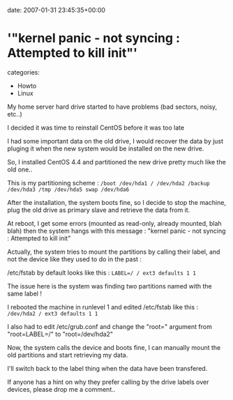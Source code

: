 


date: 2007-01-31 23:45:35+00:00


# '"kernel panic - not syncing : Attempted to kill init"'

categories:
- Howto
- Linux


My home server hard drive started to have problems (bad sectors, noisy, etc..)

I decided it was time to reinstall CentOS before it was too late

I had some important data on the old drive, I would recover the data by just pluging it when the new system would be installed on the new drive.

<!-- more -->

So, I installed CentOS 4.4 and partitioned the new drive pretty much like the old one..

This is my partitioning scheme :
`/boot /dev/hda1
/ /dev/hda2
/backup /dev/hda3
/tmp /dev/hda5
swap /dev/hda6`

After the installation, the system boots fine, so I decide to stop the machine, plug the old drive as primary slave and retrieve the data from it.

At reboot, I get some errors (mounted as read-only, already mounted, blah blah) then the system hangs with this message : "kernel panic - not syncing : Attempted to kill init"

Actually, the system tries to mount the partitions by calling their label, and not the device like they used to do in the past :

/etc/fstab by default looks like this :
`LABEL=/ / ext3 defaults 1 1`

The issue here is the system was finding two partitions named with the same label !

I rebooted the machine in runlevel 1 and edited /etc/fstab like this :
`/dev/hda2 / ext3 defaults 1 1`

I also had to edit /etc/grub.conf and change the "root=" argument from "root=LABEL=/" to "root=/dev/hda2"

Now, the system calls the device and boots fine, I can manually mount the old partitions and start retrieving my data.

I'll switch back to the label thing when the data have been transfered.

If anyone has a hint on why they prefer calling by the drive labels over devices, please drop me a comment..
